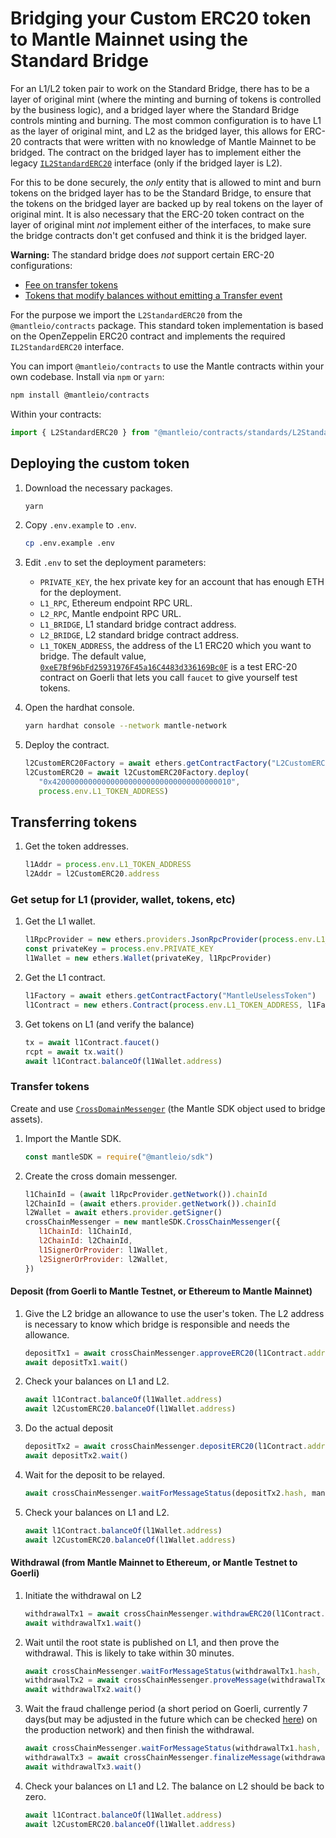 # Bridging your Custom ERC20 token to Mantle Mainnet using the Standard Bridge

For an L1/L2 token pair to work on the Standard Bridge, there has to be a layer of original mint (where the minting and burning of tokens is controlled by the business logic), and a bridged layer where the Standard Bridge controls minting and burning. The most common configuration is to have L1 as the layer of original mint, and L2 as the bridged layer, this allows for ERC-20 contracts that were written with no knowledge of Mantle Mainnet to be bridged. The contract on the bridged layer has to implement either the legacy [`IL2StandardERC20`](https://github.com/mantlenetworkio/mantle-erc20-bridge/blob/main/contracts/ERC20/IL2StandardERC20.sol) interface (only if the bridged layer is L2).

For this to be done securely, the *only* entity that is allowed to mint and burn tokens on the bridged layer has to be the Standard Bridge, to ensure that the tokens on the bridged layer are backed up by real tokens on the layer of original mint. It is also necessary that the ERC-20 token contract on the layer of original mint *not* implement either of the interfaces, to make sure the bridge contracts don't get confused and think it is the bridged layer.

**Warning:** The standard bridge does *not* support certain ERC-20 configurations:

- [Fee on transfer tokens](https://github.com/d-xo/weird-erc20#fee-on-transfer)
- [Tokens that modify balances without emitting a Transfer event](https://github.com/d-xo/weird-erc20#balance-modifications-outside-of-transfers-rebasingairdrops)



For the purpose we import the `L2StandardERC20` from the `@mantleio/contracts` package. This standard token implementation is based on the OpenZeppelin ERC20 contract and implements the required `IL2StandardERC20` interface.

You can import `@mantleio/contracts` to use the Mantle contracts within your own codebase. Install via `npm` or `yarn`:

```sh
npm install @mantleio/contracts
```

Within your contracts:

```javascript
import { L2StandardERC20 } from "@mantleio/contracts/standards/L2StandardERC20.sol";
```

## Deploying the custom token

1. Download the necessary packages.

   ```sh
   yarn
   ```

   

2. Copy `.env.example` to `.env`.

   ```sh
   cp .env.example .env
   ```

   

3. Edit `.env` to set the deployment parameters:

   - `PRIVATE_KEY`, the hex private key for an account that has enough ETH for the deployment.
   - `L1_RPC`, Ethereum endpoint RPC URL.
   - `L2_RPC`, Mantle endpoint RPC URL.
   - `L1_BRIDGE`, L1 standard bridge contract address.
   - `L2_BRIDGE`, L2 standard bridge contract address.
   - `L1_TOKEN_ADDRESS`, the address of the L1 ERC20 which you want to bridge. The default value, [`0xeE7Bf96bFd25931976F45a16C4483d336169Bc0F`](https://goerli.etherscan.io/address/0xee7bf96bfd25931976f45a16c4483d336169bc0f) is a test ERC-20 contract on Goerli that lets you call `faucet` to give yourself test tokens.

4. Open the hardhat console.

   ```sh
   yarn hardhat console --network mantle-network
   ```

   

5. Deploy the contract.

   ```javascript
   l2CustomERC20Factory = await ethers.getContractFactory("L2CustomERC20")   
   l2CustomERC20 = await l2CustomERC20Factory.deploy(
      "0x4200000000000000000000000000000000000010",
      process.env.L1_TOKEN_ADDRESS)
   ```

   

## Transferring tokens

1. Get the token addresses.

   ```javascript
   l1Addr = process.env.L1_TOKEN_ADDRESS
   l2Addr = l2CustomERC20.address
   ```

   

### Get setup for L1 (provider, wallet, tokens, etc)

1. Get the L1 wallet.

   ```javascript
   l1RpcProvider = new ethers.providers.JsonRpcProvider(process.env.L1_RPC)
   const privateKey = process.env.PRIVATE_KEY
   l1Wallet = new ethers.Wallet(privateKey, l1RpcProvider)
   ```

   

2. Get the L1 contract.

   ```javascript
   l1Factory = await ethers.getContractFactory("MantleUselessToken")
   l1Contract = new ethers.Contract(process.env.L1_TOKEN_ADDRESS, l1Factory.interface, l1Wallet)
   ```

   

3. Get tokens on L1 (and verify the balance)

   ```javascript
   tx = await l1Contract.faucet()
   rcpt = await tx.wait()
   await l1Contract.balanceOf(l1Wallet.address)
   ```

   

### Transfer tokens

Create and use [`CrossDomainMessenger`](https://sdk.mantle.xyz/classes/CrossChainMessenger.html) (the Mantle SDK object used to bridge assets).

1. Import the Mantle SDK.

   ```javascript
   const mantleSDK = require("@mantleio/sdk")
   ```

   

2. Create the cross domain messenger.

   ```javascript
   l1ChainId = (await l1RpcProvider.getNetwork()).chainId
   l2ChainId = (await ethers.provider.getNetwork()).chainId
   l2Wallet = await ethers.provider.getSigner()
   crossChainMessenger = new mantleSDK.CrossChainMessenger({
      l1ChainId: l1ChainId,
      l2ChainId: l2ChainId,
      l1SignerOrProvider: l1Wallet,
      l2SignerOrProvider: l2Wallet,
   })
   ```

   

#### Deposit (from Goerli to Mantle Testnet, or Ethereum to Mantle Mainnet)

1. Give the L2 bridge an allowance to use the user's token. The L2 address is necessary to know which bridge is responsible and needs the allowance.

   ```javascript
   depositTx1 = await crossChainMessenger.approveERC20(l1Contract.address, l2Addr, 1e9)
   await depositTx1.wait()
   ```

   

2. Check your balances on L1 and L2.

   ```javascript
   await l1Contract.balanceOf(l1Wallet.address) 
   await l2CustomERC20.balanceOf(l1Wallet.address)
   ```

   

3. Do the actual deposit

   ```javascript
   depositTx2 = await crossChainMessenger.depositERC20(l1Contract.address, l2Addr, 1e9)
   await depositTx2.wait()
   ```

   

4. Wait for the deposit to be relayed.

   ```javascript
   await crossChainMessenger.waitForMessageStatus(depositTx2.hash, mantleSDK.MessageStatus.RELAYED)
   ```

   

5. Check your balances on L1 and L2.

   ```javascript
   await l1Contract.balanceOf(l1Wallet.address) 
   await l2CustomERC20.balanceOf(l1Wallet.address)
   ```

   

#### Withdrawal (from Mantle Mainnet to Ethereum, or Mantle Testnet to Goerli)

1. Initiate the withdrawal on L2

   ```javascript
   withdrawalTx1 = await crossChainMessenger.withdrawERC20(l1Contract.address, l2Addr, 1e9)
   await withdrawalTx1.wait()
   ```

   

2. Wait until the root state is published on L1, and then prove the withdrawal. This is likely to take within 30 minutes.

   ```javascript
   await crossChainMessenger.waitForMessageStatus(withdrawalTx1.hash, mantleSDK.MessageStatus.READY_TO_PROVE)
   withdrawalTx2 = await crossChainMessenger.proveMessage(withdrawalTx1.hash)
   await withdrawalTx2.wait()
   ```

   



3. Wait the fraud challenge period (a short period on Goerli, currently 7 days(but may be adjusted in the future which can be checked [here](https://etherscan.io/address/0x89E9D387555AF0cDE22cb98833Bae40d640AD7fa#readContract#F1)) on the production network) and then finish the withdrawal.

   ```javascript
   await crossChainMessenger.waitForMessageStatus(withdrawalTx1.hash, mantleSDK.MessageStatus.READY_FOR_RELAY)
   withdrawalTx3 = await crossChainMessenger.finalizeMessage(withdrawalTx1.hash)
   await withdrawalTx3.wait()   
   ```

   

4. Check your balances on L1 and L2. The balance on L2 should be back to zero.

   ```javascript
   await l1Contract.balanceOf(l1Wallet.address) 
   await l2CustomERC20.balanceOf(l1Wallet.address)
   ```

 


